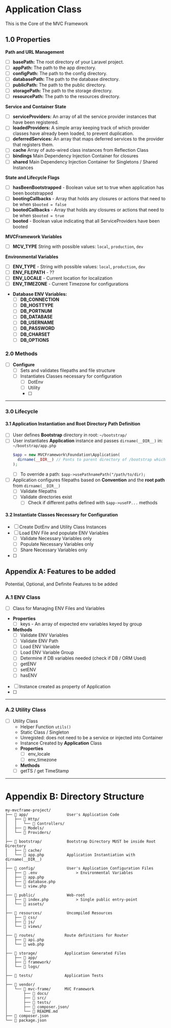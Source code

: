 # Application Class

This is the Core of the MVC Framework

## 1.0 Properties

**Path and URL Management**

- [ ] **basePath:** The root directory of your Laravel project.
- [ ] **appPath:** The path to the app directory.
- [ ] **configPath:** The path to the config directory.
- [ ] **databasePath:** The path to the database directory.
- [ ] **publicPath:** The path to the public directory.
- [ ] **storagePath:** The path to the storage directory.
- [ ] **resourcePath:** The path to the resources directory.

**Service and Container State**
- [ ] **serviceProviders:** An array of all the service provider instances that have been registered.
- [ ] **loadedProviders:** A simple array keeping track of which provider classes have already been loaded, to prevent duplication.
- [ ] **deferredServices:** An array that maps deferred services to the provider that registers them. 
- [ ] **cache** Array of auto-wired class instances from Reflection Class
- [ ] **bindings** Main Dependency Injection Container for closures
- [ ] **shared** Main Dependency Injection Container for Singletons / Shared Instances

**State and Lifecycle Flags**
- [ ] **hasBeenBootstrapped** - Boolean value set to true when application has been bootstrapped
- [ ] **bootingCallbacks** - Array that holds any closures or actions that need to be when `$booted = false` 
- [ ] **bootedCallbacks** - Array that holds any closures or actions that need to be when `$booted = true`
- [ ] **booted** - Boolean value indicating that all ServiceProviders have been booted

**MVCFramework Variables**
- [ ] **MCV_TYPE** String with possible values: `local`, `production`, `dev`

**Environmental Variables**
- [ ] **ENV_TYPE** - String with possible values: `local`, `production`, `dev`
- [ ] **ENV_FILEPATH** - ??
- [ ] **ENV_LOCALE** - Current location for localization
- [ ] **ENV_TIMEZONE** - Current Timezone for configurations
- **Database ENV Variables:**
  - [ ] **DB_CONNECTION**
  - [ ] **DB_HOSTTYPE**
  - [ ] **DB_PORTNUM**
  - [ ] **DB_DATABASE**
  - [ ] **DB_USERNAME**
  - [ ] **DB_PASSWORD**
  - [ ] **DB_CHARSET**
  - [ ] **DB_OPTIONS**

### 2.0 Methods
- [ ] **Configure**
  - [ ] Sets and validates filepaths and file structure
  - [ ] Instantiates Classes necessary for configuration
    - [ ] DotEnv
    - [ ] Utility
    - [ ] 
---

### 3.0 Lifecycle

#### 3.1 Application Instantiation and Root Directory Path Definition
- [ ] User defines **Bootstrap** directory in root: `~/bootstrap/`
- [ ] User instantiates **Application** instance and passes `dirname(__DIR__)` in: `~/bootstrap/app.php`
  ```php
  $app = new MVCFramework\Foundation\Application(
    dirname(__DIR__) // Ponts to parent directory of /bootstrap which must be the root directory
  );
  ```
  - [ ] To override a path: `$app->usePathnamePath("/path/to/dir);`
- [ ] Application configures filepaths based on **Convention** and the **root path** from `dirname(__DIR__)`
  - [ ] Validate filepaths
  - [ ] Validate directories exist
    - [ ] Check if different paths defined with `$app->useFP...` methods

#### 3.2 Instantiate Classes Necessary for Configuration
- [ ] Create DotEnv and Utility Class Instances
- [ ] Load ENV File and populate ENV Variables
  - [ ] Validate Necessary Variables only
  - [ ] Populate Necessary Variables only
  - [ ] Share Necessary Variables only
- [ ] 


## Appendix A: Features to be added

Potential, Optional, and Definite Features to be added

### A.1 ENV Class
- [ ] Class for Managing ENV Files and Variables
- **Properties**
  - [ ] keys - An array of expected env variables keyed by group
- **Methods**
  - [ ] Validate ENV Variables
  - [ ] Validate ENV Path
  - [ ] Load ENV Variable
  - [ ] Load ENV Variable Group
  - [ ] Determine if DB variables needed (check if DB / ORM Used)
  - [ ] getENV
  - [ ] setENV
  - [ ] hasENV
- [ ] Instance created as property of Application
- [ ] 

---

### A.2 Utility Class
- [ ] Utility Class
    - Helper Function `utils()`
    - Static Class / Singleton
    - Unregisted: does not need to be a service or injected into Container
    - Instance Created by **Application** Class
    - **Properties**
      - [ ] env_locale
      - [ ] env_timezone
    - **Methods**
    - [ ] getTS / get TimeStamp

---

# Appendix B: Directory Structure

```
my-mvcframe-project/
├── 📁 app/                 User's Application Code
│   ├── 📁 Http/
│   │   └── 📄 Controllers/
│   ├── 📁 Models/
│   └── 📁 Providers/
│
├── 📁 bootstrap/           Bootstrap Directory MUST be inside Root Directory
│   ├── 📁 cache/           
│   └── 📄 app.php          Application Instantiation with dirname(__DIR__)
│
├── 📁 config/              User's Application Configuration Files
│   ├── 📄 .env                 > Environmental Variables
│   ├── 📄 app.php
│   ├── 📄 database.php
│   └── 📄 view.php
│
├── 📁 public/              Web-root
│   ├── 📄 index.php            > Single public entry-point    
│   └── 📄 assets/              
│
├── 📁 resources/           Uncompiled Resources
│   ├── 📁 css/
│   ├── 📁 js/
│   └── 📁 views/          
│
├── 📁 routes/             Route definitions for Router
│   ├── 📄 api.php
│   └── 📄 web.php
│
├── 📁 storage/            Application Generated Files
│   ├── 📁 app/
│   ├── 📁 framework/
│   └── 📁 logs/
│
├── 📁 tests/              Application Tests
│
├── 📁 vendor/ 
│   └── 📁 mvc-frame/      MVC Framework
│       ├── 📁 docs/
│       ├── 📁 src/
│       ├── 📁 tests/
│       ├── 📄 composer.json/
│       └── 📄 README.md
├── 📄 composer.json
└── 📄 package.json
```